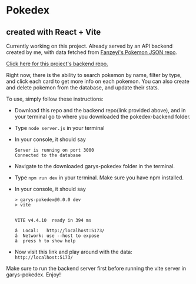 # Pokedex 
## created with React + Vite


Currently working on this project. Already served by an API backend created by me, with data fetched from [Fanzeyi's Pokemon JSON repo](https://github.com/fanzeyi/pokemon.json).



[Click here for this project's backend repo.](https://github.com/innopaolo/pokedex-backend) 

Right now, there is the ability to search pokemon by name, filter by type, and click each card to get more info on each pokemon. You can also create and delete pokemon from the database, and update their stats. 

To use, simply follow these instructions:

- Download this repo and the backend repo(link provided above), and in your terminal go to where you downloaded the pokedex-backend folder.
- Type `node server.js` in your terminal 
- In your console, it should say
    ```console
    Server is running on port 3000
    Connected to the database
    ```

- Navigate to the downloaded garys-pokedex folder in the terminal.
- Type `npm run dev` in your terminal. Make sure you have npm installed.
- In your console, it should say
    ```console
    > garys-pokedex@0.0.0 dev
    > vite


    VITE v4.4.10  ready in 394 ms

    â  Local:   http://localhost:5173/
    â  Network: use --host to expose
    â  press h to show help
    ```

- Now visit this link and play around with the data: `http://localhost:5173/`

Make sure to run the backend server first before running the vite server in garys-pokedex. Enjoy!